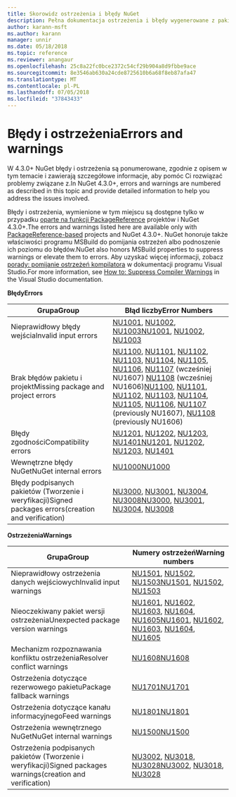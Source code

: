 ```yaml
---
title: Skorowidz ostrzeżenia i błędy NuGet
description: Pełna dokumentacja ostrzeżenia i błędy wygenerowane z pakietu NuGet podczas różnych operacji NuGet.
author: karann-msft
ms.author: karann
manager: unnir
ms.date: 05/18/2018
ms.topic: reference
ms.reviewer: anangaur
ms.openlocfilehash: 25c8a22fc0bce2372c54cf29b904a8d9fbbe9ace
ms.sourcegitcommit: 8e3546ab630a24cde8725610b6a68f8eb87afa47
ms.translationtype: MT
ms.contentlocale: pl-PL
ms.lasthandoff: 07/05/2018
ms.locfileid: "37843433"
---
```

# <a name="errors-and-warnings"></a><span data-ttu-id="35614-103">Błędy i ostrzeżenia</span><span class="sxs-lookup"><span data-stu-id="35614-103">Errors and warnings</span></span>

<span data-ttu-id="35614-104">W 4.3.0+ NuGet błędy i ostrzeżenia są ponumerowane, zgodnie z opisem w tym temacie i zawierają szczegółowe informacje, aby pomóc Ci rozwiązać problemy związane z.</span><span class="sxs-lookup"><span data-stu-id="35614-104">In NuGet 4.3.0+, errors and warnings are numbered as described in this topic and provide detailed information to help you address the issues involved.</span></span>

<span data-ttu-id="35614-105">Błędy i ostrzeżenia, wymienione w tym miejscu są dostępne tylko w przypadku [oparte na funkcji PackageReference](../consume-packages/package-references-in-project-files.md) projektów i NuGet 4.3.0+.</span><span class="sxs-lookup"><span data-stu-id="35614-105">The errors and warnings listed here are available only with [PackageReference-based](../consume-packages/package-references-in-project-files.md) projects and NuGet 4.3.0+.</span></span> <span data-ttu-id="35614-106">NuGet honoruje także właściwości programu MSBuild do pomijania ostrzeżeń albo podnoszenie ich poziomu do błędów.</span><span class="sxs-lookup"><span data-stu-id="35614-106">NuGet also honors MSBuild properties to suppress warnings or elevate them to errors.</span></span> <span data-ttu-id="35614-107">Aby uzyskać więcej informacji, zobacz [porady: pomijanie ostrzeżeń kompilatora](/visualstudio/ide/how-to-suppress-compiler-warnings) w dokumentacji programu Visual Studio.</span><span class="sxs-lookup"><span data-stu-id="35614-107">For more information, see [How to: Suppress Compiler Warnings](/visualstudio/ide/how-to-suppress-compiler-warnings) in the Visual Studio documentation.</span></span>

<span data-ttu-id="35614-108">**Błędy**</span><span class="sxs-lookup"><span data-stu-id="35614-108">**Errors**</span></span>

| <span data-ttu-id="35614-109">Grupa</span><span class="sxs-lookup"><span data-stu-id="35614-109">Group</span></span> | <span data-ttu-id="35614-110">Błąd liczby</span><span class="sxs-lookup"><span data-stu-id="35614-110">Error Numbers</span></span> |
| --- | --- |
| <span data-ttu-id="35614-111">Nieprawidłowy błędy wejścia</span><span class="sxs-lookup"><span data-stu-id="35614-111">Invalid input errors</span></span> | <span data-ttu-id="35614-112">[NU1001](./errors-and-warnings/NU1001.md), [NU1002](./errors-and-warnings/NU1002.md), [NU1003](./errors-and-warnings/NU1003.md)</span><span class="sxs-lookup"><span data-stu-id="35614-112">[NU1001](./errors-and-warnings/NU1001.md), [NU1002](./errors-and-warnings/NU1002.md), [NU1003](./errors-and-warnings/NU1003.md)</span></span> |
| <span data-ttu-id="35614-113">Brak błędów pakietu i projekt</span><span class="sxs-lookup"><span data-stu-id="35614-113">Missing package and project errors</span></span> | <span data-ttu-id="35614-114">[NU1100](./errors-and-warnings/NU1100.md), [NU1101](./errors-and-warnings/NU1101.md), [NU1102](./errors-and-warnings/NU1102.md), [NU1103](./errors-and-warnings/NU1103.md), [NU1104](./errors-and-warnings/NU1104.md), [NU1105](./errors-and-warnings/NU1105.md), [NU1106](./errors-and-warnings/NU1106.md), [NU1107](./errors-and-warnings/NU1107.md) (wcześniej NU1607) [NU1108](./errors-and-warnings/NU1108.md) (wcześniej NU1606)</span><span class="sxs-lookup"><span data-stu-id="35614-114">[NU1100](./errors-and-warnings/NU1100.md), [NU1101](./errors-and-warnings/NU1101.md), [NU1102](./errors-and-warnings/NU1102.md), [NU1103](./errors-and-warnings/NU1103.md), [NU1104](./errors-and-warnings/NU1104.md), [NU1105](./errors-and-warnings/NU1105.md), [NU1106](./errors-and-warnings/NU1106.md), [NU1107](./errors-and-warnings/NU1107.md) (previously NU1607), [NU1108](./errors-and-warnings/NU1108.md) (previously NU1606)</span></span> |
| <span data-ttu-id="35614-115">Błędy zgodności</span><span class="sxs-lookup"><span data-stu-id="35614-115">Compatibility errors</span></span> | <span data-ttu-id="35614-116">[NU1201](./errors-and-warnings/NU1201.md), [NU1202](./errors-and-warnings/NU1202.md), [NU1203](./errors-and-warnings/NU1203.md), [NU1401](./errors-and-warnings/NU1401.md)</span><span class="sxs-lookup"><span data-stu-id="35614-116">[NU1201](./errors-and-warnings/NU1201.md), [NU1202](./errors-and-warnings/NU1202.md), [NU1203](./errors-and-warnings/NU1203.md), [NU1401](./errors-and-warnings/NU1401.md)</span></span> |
| <span data-ttu-id="35614-117">Wewnętrzne błędy NuGet</span><span class="sxs-lookup"><span data-stu-id="35614-117">NuGet internal errors</span></span> | [<span data-ttu-id="35614-118">NU1000</span><span class="sxs-lookup"><span data-stu-id="35614-118">NU1000</span></span>](./errors-and-warnings/NU1000.md) |
| <span data-ttu-id="35614-119">Błędy podpisanych pakietów (Tworzenie i weryfikacji)</span><span class="sxs-lookup"><span data-stu-id="35614-119">Signed packages errors(creation and verification)</span></span> | <span data-ttu-id="35614-120">[NU3000](./errors-and-warnings/NU3000.md), [NU3001](./errors-and-warnings/NU3001.md), [NU3004](./errors-and-warnings/NU3004.md), [NU3008](./errors-and-warnings/NU3008.md)</span><span class="sxs-lookup"><span data-stu-id="35614-120">[NU3000](./errors-and-warnings/NU3000.md), [NU3001](./errors-and-warnings/NU3001.md), [NU3004](./errors-and-warnings/NU3004.md), [NU3008](./errors-and-warnings/NU3008.md)</span></span> |

<span data-ttu-id="35614-121">**Ostrzeżenia**</span><span class="sxs-lookup"><span data-stu-id="35614-121">**Warnings**</span></span>

| <span data-ttu-id="35614-122">Grupa</span><span class="sxs-lookup"><span data-stu-id="35614-122">Group</span></span> | <span data-ttu-id="35614-123">Numery ostrzeżeń</span><span class="sxs-lookup"><span data-stu-id="35614-123">Warning numbers</span></span> |
| --- | --- |
| <span data-ttu-id="35614-124">Nieprawidłowy ostrzeżenia danych wejściowych</span><span class="sxs-lookup"><span data-stu-id="35614-124">Invalid input warnings</span></span> | <span data-ttu-id="35614-125">[NU1501](./errors-and-warnings/NU1501.md), [NU1502](./errors-and-warnings/NU1502.md), [NU1503](./errors-and-warnings/NU1503.md)</span><span class="sxs-lookup"><span data-stu-id="35614-125">[NU1501](./errors-and-warnings/NU1501.md), [NU1502](./errors-and-warnings/NU1502.md), [NU1503](./errors-and-warnings/NU1503.md)</span></span> |
| <span data-ttu-id="35614-126">Nieoczekiwany pakiet wersji ostrzeżenia</span><span class="sxs-lookup"><span data-stu-id="35614-126">Unexpected package version warnings</span></span> | <span data-ttu-id="35614-127">[NU1601](./errors-and-warnings/NU1601.md), [NU1602](./errors-and-warnings/NU1602.md), [NU1603](./errors-and-warnings/NU1603.md), [NU1604](./errors-and-warnings/NU1604.md), [NU1605](./errors-and-warnings/NU1605.md)</span><span class="sxs-lookup"><span data-stu-id="35614-127">[NU1601](./errors-and-warnings/NU1601.md), [NU1602](./errors-and-warnings/NU1602.md), [NU1603](./errors-and-warnings/NU1603.md), [NU1604](./errors-and-warnings/NU1604.md), [NU1605](./errors-and-warnings/NU1605.md)</span></span> |
| <span data-ttu-id="35614-128">Mechanizm rozpoznawania konfliktu ostrzeżenia</span><span class="sxs-lookup"><span data-stu-id="35614-128">Resolver conflict warnings</span></span> | [<span data-ttu-id="35614-129">NU1608</span><span class="sxs-lookup"><span data-stu-id="35614-129">NU1608</span></span>](./errors-and-warnings/NU1608.md) |
| <span data-ttu-id="35614-130">Ostrzeżenia dotyczące rezerwowego pakietu</span><span class="sxs-lookup"><span data-stu-id="35614-130">Package fallback warnings</span></span> | [<span data-ttu-id="35614-131">NU1701</span><span class="sxs-lookup"><span data-stu-id="35614-131">NU1701</span></span>](./errors-and-warnings/NU1701.md) |
| <span data-ttu-id="35614-132">Ostrzeżenia dotyczące kanału informacyjnego</span><span class="sxs-lookup"><span data-stu-id="35614-132">Feed warnings</span></span> | [<span data-ttu-id="35614-133">NU1801</span><span class="sxs-lookup"><span data-stu-id="35614-133">NU1801</span></span>](./errors-and-warnings/NU1801.md) |
| <span data-ttu-id="35614-134">Ostrzeżenia wewnętrznego NuGet</span><span class="sxs-lookup"><span data-stu-id="35614-134">NuGet internal warnings</span></span> | [<span data-ttu-id="35614-135">NU1500</span><span class="sxs-lookup"><span data-stu-id="35614-135">NU1500</span></span>](./errors-and-warnings/NU1500.md) |
| <span data-ttu-id="35614-136">Ostrzeżenia podpisanych pakietów (Tworzenie i weryfikacji)</span><span class="sxs-lookup"><span data-stu-id="35614-136">Signed packages warnings(creation and verification)</span></span> | <span data-ttu-id="35614-137">[NU3002](./errors-and-warnings/NU3002.md), [NU3018](./errors-and-warnings/NU3018.md), [NU3028](./errors-and-warnings/NU3028.md)</span><span class="sxs-lookup"><span data-stu-id="35614-137">[NU3002](./errors-and-warnings/NU3002.md), [NU3018](./errors-and-warnings/NU3018.md), [NU3028](./errors-and-warnings/NU3028.md)</span></span> |
